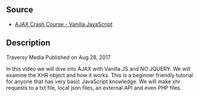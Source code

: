 
## Source

- [AJAX Crash Course - Vanilla JavaScript](https://youtu.be/82hnvUYY6QA)


## Description

Traversy Media
Published on Aug 28, 2017

In this video we will dive into AJAX with Vanilla JS and NO JQUERY. We will examine the XHR object and how it works. This is a beginner friendly tutorial for anyone that  has very basic JavaScript knowledge. We will make xhr requests to a txt file, local json files, an external API and even PHP files.

